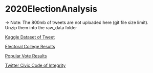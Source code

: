 # 2020ElectionAnalysis

-> Note: The 800mb of tweets are not uploaded here (git file size limit). Unzip them into the raw_data folder

[Kaggle Dataset of Tweet](https://www.kaggle.com/manchunhui/us-election-2020-tweets)

[Electoral College Results](https://www.archives.gov/electoral-college/2020)

[Popular Vote Results](https://cookpolitical.com/2020-national-popular-vote-tracker)

[Twitter Civic Code of Integrity](https://about.twitter.com/en/our-priorities/civic-integrity)
